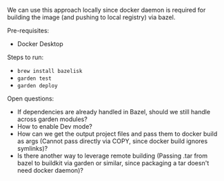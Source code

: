 We can use this approach locally since docker daemon is required for building the image (and pushing to local registry) via bazel.

Pre-requisites:
- Docker Desktop

Steps to run:
- `brew install bazelisk`
- `garden test`
- `garden deploy`

Open questions:
- If dependencies are already handled in Bazel, should we still handle across garden modules?
- How to enable Dev mode?
- How can we get the output project files and pass them to docker build as args (Cannot pass directly via COPY, since docker build ignores symlinks)?
- Is there another way to leverage remote building (Passing .tar from bazel to buildkit via garden or similar, since packaging a tar doesn't need docker daemon)?
